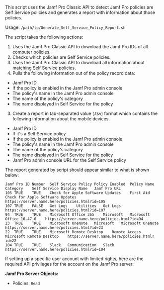 This script uses the Jamf Pro Classic API to detect Jamf Pro policies are Self Service policies and generates a report with information about those policies.

Usage: `/path/to/Generate_Self_Service_Policy_Report.sh`

The script takes the following actions:

1. Uses the Jamf Pro Classic API to download the Jamf Pro IDs of all computer policies.
2. Checks which policies are Self Service policies.
3. Uses the Jamf Pro Classic API to download all information about matching Self Service policies.
4. Pulls the following information out of the policy record data:

*    Jamf Pro ID
*    If the policy is enabled in the Jamf Pro admin console
*    The policy's name in the Jamf Pro admin console
*    The name of the policy's category
*    The name displayed in Self Service for the policy

3. Create a report in tab-separated value (.tsv) format which contains the following information
   about the mobile devices.

*    Jamf Pro ID
*    If it's a Self Service policy
*    If the policy is enabled in the Jamf Pro admin console
*    The policy's name in the Jamf Pro admin console
*    The name of the policy's category
*    The name displayed in Self Service for the policy
*    Jamf Pro admin console URL for the Self Service policy

The report generated by script should appear similar to what is shown below:

```
Jamf Pro ID Number	Self Service Policy	Policy Enabled	Policy Name	Category	Self Service Display Name	Jamf Pro URL
105	TRUE	TRUE	Check for Apple Software Updates	First Aid	Check for Apple Software Updates	https://server.name.here/policies.html?id=105
107	TRUE	FALSE	Get Logs	Utilities	Get Logs	https://server.name.here/policies.html?id=107
94	TRUE	TRUE	Microsoft Office 365	Microsoft	Microsoft Office 16.47.0	https://server.name.here/policies.html?id=94
23	TRUE	TRUE	Microsoft OneNote	Microsoft	Microsoft OneNote	https://server.name.here/policies.html?id=23
22	TRUE	TRUE	Microsoft Remote Desktop	Remote Access	Microsoft Remote Desktop	https://server.name.here/policies.html?id=22
104	TRUE	TRUE	Slack	Communication	Slack	https://server.name.here/policies.html?id=104
```


If setting up a specific user account with limited rights, here are the required API privileges for the account on the Jamf Pro server:

**Jamf Pro Server Objects:**

* Policies: `Read`